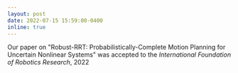 ```yaml
---
layout: post
date: 2022-07-15 15:59:00-0400
inline: true
---
```


Our paper on "Robust-RRT: Probabilistically-Complete Motion Planning for Uncertain Nonlinear Systems" was accepted to the _International Foundation of Robotics Research_, 2022
